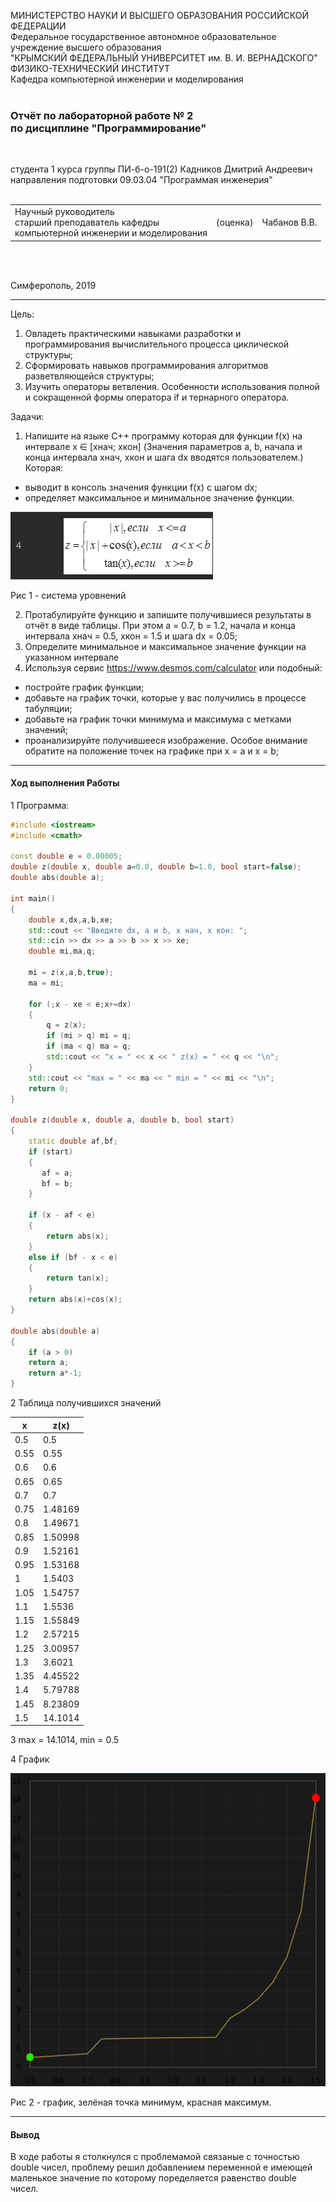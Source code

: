 МИНИСТЕРСТВО НАУКИ  И ВЫСШЕГО ОБРАЗОВАНИЯ РОССИЙСКОЙ ФЕДЕРАЦИИ  
Федеральное государственное автономное образовательное учреждение высшего образования  
"КРЫМСКИЙ ФЕДЕРАЛЬНЫЙ УНИВЕРСИТЕТ им. В. И. ВЕРНАДСКОГО"  
ФИЗИКО-ТЕХНИЧЕСКИЙ ИНСТИТУТ  
Кафедра компьютерной инженерии и моделирования
<br/><br/>

### Отчёт по лабораторной работе № 2<br/> по дисциплине "Программирование"
<br/>

студента 1 курса группы ПИ-б-о-191(2) 
Кадников Дмитрий Андреевич
направления подготовки 09.03.04 "Программая инженерия"  
<br/>

<table>
<tr><td>Научный руководитель<br/> старший преподаватель кафедры<br/> компьютерной инженерии и моделирования</td>
<td>(оценка)</td>
<td>Чабанов В.В.</td>
</tr>
</table>
<br/><br/>

Симферополь, 2019
***
Цель:

1. Овладеть практическими навыками разработки и программирования вычислительного процесса циклической структуры;
2. Сформировать навыков программирования алгоритмов разветвляющейся структуры;
3. Изучить операторы ветвления. Особенности использования полной и сокращенной формы оператора if и тернарного оператора.

Задачи:

1. Напишите на языке С++ программу которая для функции f(x) на интервале x ∈ [хнач; xкон] (Значения параметров a, b, начала и конца интервала хнач, xкон и шага dx вводятся пользователем.) Которая:
 * выводит в консоль значения функции f(x) с шагом dx;
 * определяет максимальное и минимальное значение функции.

 ![](./f.png)

 Рис 1 - система уровнений

2. Протабулируйте функцию и запишите получившиеся результаты в отчёт в виде таблицы. При этом a = 0.7, b = 1.2, начала и конца интервала хнач = 0.5, xкон = 1.5 и шага dx = 0.05;
3. Определите минимальное и максимальное значение функции на указанном интервале
4. Используя сервис https://www.desmos.com/calculator или подобный:
 * постройте график функции;
 * добавьте на график точки, которые у вас получились в процессе табуляции;
 * добавьте на график точки минимума и максимума с метками значений;
 * проанализируйте получившееся изображение. Особое внимание обратите на положение точек на графике при x = a и x = b;



***
#### Ход выполнения Работы
1 Программа:

```C++
#include <iostream>
#include <cmath>

const double e = 0.00005;
double z(double x, double a=0.0, double b=1.0, bool start=false);
double abs(double a);

int main()
{
    double x,dx,a,b,xe;
    std::cout << "Введите dx, a и b, x нач, x кон: ";
    std::cin >> dx >> a >> b >> x >> xe;
    double mi,ma,q;

    mi = z(x,a,b,true);
    ma = mi;
    
    for (;x - xe < e;x+=dx)
    {
        q = z(x);
        if (mi > q) mi = q;
        if (ma < q) ma = q;
        std::cout << "x = " << x << " z(x) = " << q << "\n";
    }
    std::cout << "max = " << ma << " min = " << mi << "\n";
    return 0;
}

double z(double x, double a, double b, bool start)
{
    static double af,bf;
    if (start)
    {
       af = a;
       bf = b;
    }

    if (x - af < e)
    {
        return abs(x);
    }
    else if (bf - x < e)
    {
        return tan(x);
    }
    return abs(x)+cos(x);
}

double abs(double a)
{
    if (a > 0)
    return a;
    return a*-1;
}
```



2 Таблица получившихся значений

x | z(x)
-|-
0.5 | 0.5
0.55 | 0.55
0.6 | 0.6
0.65 | 0.65
0.7 | 0.7
0.75 | 1.48169
0.8 | 1.49671
0.85 | 1.50998
0.9 | 1.52161
0.95 | 1.53168
1 | 1.5403
1.05 | 1.54757
1.1 | 1.5536
1.15 | 1.55849
1.2 | 2.57215
1.25 | 3.00957
1.3 | 3.6021
1.35 | 4.45522
1.4 | 5.79788
1.45 | 8.23809
1.5 | 14.1014

3 max = 14.1014, min = 0.5

4 График

![](fx.png)

Рис 2 - график, зелёная точка минимум, красная максимум.


***
#### Вывод
В ходе работы я столкнулся с проблемамой связаные с точностью double чисел, проблему решил добавлением переменной e имеющей маленькое значение по которому поределяется равенство double чисел.
